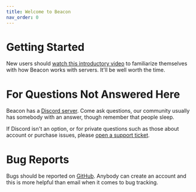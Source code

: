 ```yaml
---
title: Welcome to Beacon
nav_order: 0
---
```

# Getting Started
New users should [watch this introductory video](https://usebeacon.app/videos/welcome_to_beacon) to familiarize themselves with how Beacon works with servers. It'll be well worth the time.

# For Questions Not Answered Here
Beacon has a [Discord server](https://usebeacon.app/discord). Come ask questions, our community usually has somebody with an answer, though remember that people sleep.

If Discord isn't an option, or for private questions such as those about account or purchase issues, please [open a support ticket](https://usebeacon.app/help/contact).

# Bug Reports
Bugs should be reported on [GitHub](https://github.com/thommcgrath/Beacon/issues). Anybody can create an account and this is more helpful than email when it comes to bug tracking.